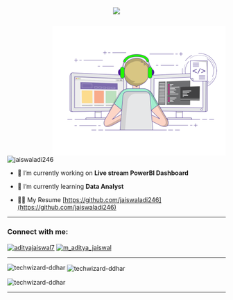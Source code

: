 <h1 align="center">
    <img src="https://readme-typing-svg.herokuapp.com/?font=Righteous&size=35&center=true&vCenter=true&width=500&height=70&duration=4000&lines=Hi+There!+👋;+I'm+Debanjan+Dhar!;" />
</h1>

<img align="right" alt="Coding" width="400" src="https://raw.githubusercontent.com/devSouvik/devSouvik/master/gif3.gif">

<p align="left"> <img src="https://komarev.com/ghpvc/?username=jaiswaladi246&label=Profile%20views&color=0e75b6&style=flat" alt="jaiswaladi246" /> </p>

- 🔭 I’m currently working on **Live stream PowerBI Dashboard**

- 🌱 I’m currently learning **Data Analyst**

- 👨‍💻 My Resume [https://github.com/jaiswaladi246](https://github.com/jaiswaladi246)


<hr/>

  <h3 align="left">Connect with me:</h3>
<p align="left">
<a href="https://www.linkedin.com/in/debanjan-dhar-0b8299223/" target="blank"><img align="center" src="https://raw.githubusercontent.com/rahuldkjain/github-profile-readme-generator/master/src/images/icons/Social/linked-in-alt.svg" alt="adityajaiswal7" height="30" width="40" /></a>
<a href="https://www.instagram.com/_debanjan_dhar/" target="blank"><img align="center" src="https://raw.githubusercontent.com/rahuldkjain/github-profile-readme-generator/master/src/images/icons/Social/instagram.svg" alt="m_aditya_jaiswal" height="30" width="40" /></a>

  
</p>

<hr/>

<p><img align="left" src="https://github-readme-stats.vercel.app/api/top-langs?username=techwizard-ddhar&show_icons=true&locale=en&layout=compact" alt="techwizard-ddhar" /></p>

<p>&nbsp;<img align="center" src="https://github-readme-stats.vercel.app/api?username=techwizard-ddhar&show_icons=true&locale=en" alt="techwizard-ddhar" /></p>

<p><img align="center" src="https://github-readme-streak-stats.herokuapp.com/?user=techwizard-ddhar&" alt="techwizard-ddhar" /></p>

<hr/>



